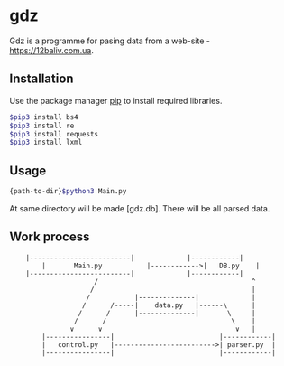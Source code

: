 # gdz

Gdz is a programme for pasing data from a web-site - https://12baliv.com.ua.

## Installation

Use the package manager [pip](https://pip.pypa.io/en/stable/) to install required libraries.

```bash
$pip3 install bs4
$pip3 install re
$pip3 install requests
$pip3 install lxml
```

## Usage

```bash
{path-to-dir}$python3 Main.py
```
At same directory will be made [gdz.db]. There will be all parsed data.

## Work process

		|-------------------------|             |------------|
         	|     	Main.py        	  |------------>|   DB.py    |
		|-------------------------|             |------------|
                         /                                      ^
                        /                                       |
                       /           |--------------|             |
                      /      /-----|    data.py   |------\      |
                     /      /      |--------------|       \     |
                    /      /                               \    |  
                   ∨      ∨                                 ∨   |
            |----------------|                          |------------|
            |   control.py   |------------------------->| parser.py  |
            |----------------|                          |------------|
   
